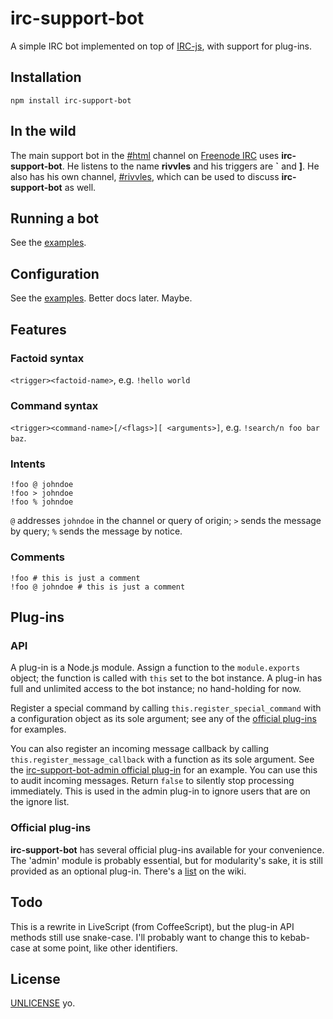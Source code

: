 # irc-support-bot

A simple IRC bot implemented on top of [IRC-js](https://github.com/gf3/IRC-js), with support for plug-ins.

## Installation

	npm install irc-support-bot

## In the wild

The main support bot in the [#html](irc://irc.freenode.net/html) channel on [Freenode IRC](http://freenode.net) uses **irc-support-bot**. He listens to the name **rivvles** and his triggers are **`** and **]**. He also has his own channel, [#rivvles](irc://irc.freenode.net/rivvles), which can be used to discuss **irc-support-bot** as well.

## Running a bot

See the [examples](tree/master/examples).

## Configuration

See the [examples](tree/master/examples). Better docs later. Maybe.

## Features

### Factoid syntax

`<trigger><factoid-name>`, e.g. `!hello world`

### Command syntax

`<trigger><command-name>[/<flags>][ <arguments>]`, e.g. `!search/n foo bar baz`.

### Intents

```
!foo @ johndoe
!foo > johndoe
!foo % johndoe
```

`@` addresses `johndoe` in the channel or query of origin; `>` sends the message by query; `%` sends the message by notice.

### Comments

```
!foo # this is just a comment
!foo @ johndoe # this is just a comment
```

## Plug-ins

### API

A plug-in is a Node.js module. Assign a function to the `module.exports` object; the function is called with `this` set to the bot instance. A plug-in has full and unlimited access to the bot instance; no hand-holding for now.

Register a special command by calling `this.register_special_command` with a configuration object as its sole argument; see any of the [official plug-ins](wiki/Plugins) for examples.

You can also register an incoming message callback by calling `this.register_message_callback` with a function as its sole argument. See the [irc-support-bot-admin official plug-in](...) for an example. You can use this to audit incoming messages. Return `false` to silently stop processing immediately. This is used in the admin plug-in to ignore users that are on the ignore list.

### Official plug-ins

**irc-support-bot** has several official plug-ins available for your convenience. The 'admin' module is probably essential, but for modularity's sake, it is still provided as an optional plug-in. There's a [list](wiki/Plugins) on the wiki.

## Todo

This is a rewrite in LiveScript (from CoffeeScript), but the plug-in API methods still use snake-case. I'll probably want to change this to kebab-case at some point, like other identifiers.

## License

[UNLICENSE](blob/master/UNLICENSE) yo.
